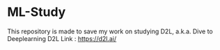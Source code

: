 # ML-Study
This repository is made to save my work on studying D2L, a.k.a. Dive to Deeplearning
D2L Link : https://d2l.ai/
